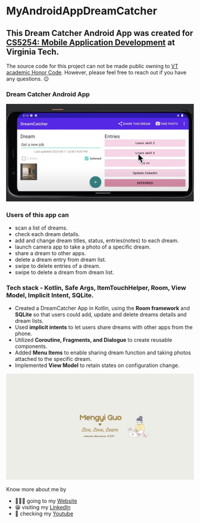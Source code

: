 # MyAndroidAppDreamCatcher

## This Dream Catcher Android App was created for [CS5254: Mobile Application Development](https://cs.vt.edu/Graduate/Courses/GradCourseDescriptions.html) at Virginia Tech.

The source code for this project can not be made public owning to [VT academic Honor Code](https://honorsystem.vt.edu/). However, please feel free to reach out if you have any questions. :wink:

### Dream Catcher Android App

![Dream Catcher Android App Pic](/DreamCatcherApp.jpg)

### Users of this app can

- scan a list of dreams.
- check each dream details.
- add and change dream titles, status, entries(notes) to each dream.
- launch camera app to take a photo of a specific dream.
- share a dream to other apps.
- delete a dream entry from dream list.
- swipe to delete entries of a dream.
- swipe to delete a dream from dream list.

### Tech stack - Kotlin, Safe Args, ItemTouchHelper, Room, View Model, Implicit Intent, SQLite.

- Created a DreamCatcher App in Kotlin, using the **Room framework** and **SQLite** so that users could add, update and delete dreams details and dream lists.
- Used **implicit intents** to let users share dreams with other apps from the phone.
- Utilized **Coroutine, Fragments, and Dialogue** to create reusable components.
- Added **Menu Items** to enable sharing dream function and taking photos attached to the specific dream.
- Implemented **View Model** to retain states on configuration change.

![Mengyi Cartoon Pic](/Live,%20Love,%20Learn.png)

Know more about me by

- 🙋🏻‍♀️ going to my [Website](https://mengyig.github.io/#)
- 😁 visiting my [LinkedIn](https://www.linkedin.com/in/mengyi-guo/)
- 🎥 checking my [Youtube](https://www.youtube.com/channel/UCu7Q8pfeEvjgTxVyj7YVxHw)
